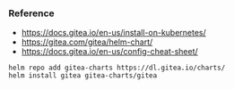 ### Reference

- https://docs.gitea.io/en-us/install-on-kubernetes/
- https://gitea.com/gitea/helm-chart/
- https://docs.gitea.io/en-us/config-cheat-sheet/

```shell
helm repo add gitea-charts https://dl.gitea.io/charts/
helm install gitea gitea-charts/gitea
```
